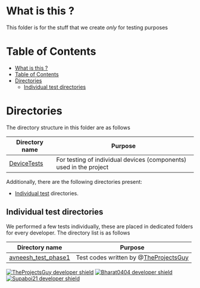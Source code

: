 # What is this ?
This folder is for the stuff that we create _only_ for testing purposes

# Table of Contents
- [What is this ?](#what-is-this)
- [Table of Contents](#table-of-contents)
- [Directories](#directories)
  - [Individual test directories](#individual-test-directories)

# Directories
The directory structure in this folder are as follows

| **Directory name** | **Purpose** |
| ---- | ---- |
| [DeviceTests](./DeviceTests/) | For testing of individual devices (components) used in the project |

Additionally, there are the following directories present:
- [Individual test](#individual-test-directories) directories.

## Individual test directories
We performed a few tests individually, these are placed in dedicated folders for every developer. The directory list is as follows

| **Directory name** | **Purpose** |
| ---- | ----- |
[avneesh_test_phase1](./avneesh_test_phase1/) | Test codes written by @[TheProjectsGuy](https://github.com/TheProjectsGuy) |

[![TheProjectsGuy developer shield](https://img.shields.io/badge/Dev-TheProjectsGuy-0061ff.svg)](https://github.com/TheProjectsGuy)
[![Bharat0404 developer shield](https://img.shields.io/badge/Dev-Bharath0404-0061ff.svg)](https://github.com/bharath0404)
[![Supaboi21 developer shield](https://img.shields.io/badge/Dev-Supaboi21-0061ff.svg)](https://github.com/supaboi21)
